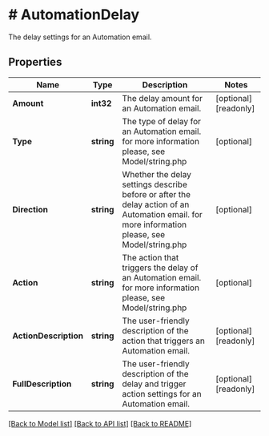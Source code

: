 # # AutomationDelay
The delay settings for an Automation email.

## Properties 


Name | Type | Description | Notes
------------ | ------------- | ------------- | -------------
**Amount**| **int32** | The delay amount for an Automation email.  | [optional] [readonly]
**Type**| **string** | The type of delay for an Automation email. for more information please, see Model/string.php  | [optional]
**Direction**| **string** | Whether the delay settings describe before or after the delay action of an Automation email. for more information please, see Model/string.php  | [optional]
**Action**| **string** | The action that triggers the delay of an Automation email. for more information please, see Model/string.php  | [optional]
**ActionDescription**| **string** | The user-friendly description of the action that triggers an Automation email.  | [optional] [readonly]
**FullDescription**| **string** | The user-friendly description of the delay and trigger action settings for an Automation email.  | [optional] [readonly]


[[Back to Model list]](../../README.md#models) [[Back to API list]](../../README.md#endpoints) [[Back to README]](../../README.md)

